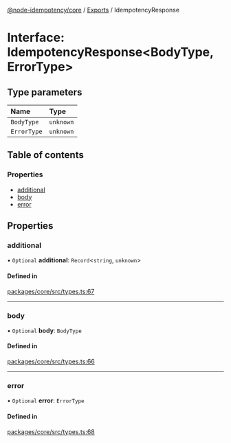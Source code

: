 [@node-idempotency/core](../README.md) / [Exports](../modules.md) / IdempotencyResponse

# Interface: IdempotencyResponse\<BodyType, ErrorType\>

## Type parameters

| Name        | Type      |
| :---------- | :-------- |
| `BodyType`  | `unknown` |
| `ErrorType` | `unknown` |

## Table of contents

### Properties

- [additional](IdempotencyResponse.md#additional)
- [body](IdempotencyResponse.md#body)
- [error](IdempotencyResponse.md#error)

## Properties

### additional

• `Optional` **additional**: `Record`\<`string`, `unknown`\>

#### Defined in

[packages/core/src/types.ts:67](https://github.com/mahendraHegde/idempotent-http/blob/addd6b0/packages/core/src/types.ts#L67)

---

### body

• `Optional` **body**: `BodyType`

#### Defined in

[packages/core/src/types.ts:66](https://github.com/mahendraHegde/idempotent-http/blob/addd6b0/packages/core/src/types.ts#L66)

---

### error

• `Optional` **error**: `ErrorType`

#### Defined in

[packages/core/src/types.ts:68](https://github.com/mahendraHegde/idempotent-http/blob/addd6b0/packages/core/src/types.ts#L68)

